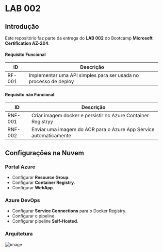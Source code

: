 # LAB 002

## Introdução

Este repositório faz parte da entrega do **LAB 002** do Bootcamp **Microsoft Certification AZ-204**.

#### Requisito Funcional

| ID       | Descrição                                                                 |
|----------|---------------------------------------------------------------------------|
| RF-001   | Implementar uma API simples para ser usada no processo de deploy                 |

#### Requisito não Funcional

| ID       | Descrição                                                                 |
|----------|---------------------------------------------------------------------------|
| RNF-001   | Criar imagem docker e persistir no Azure Container Registryy                                             |
| RNF-002    | Enviar uma imagem do ACR para o Azure App Service automaticamente                                             |


## Configurações na Nuvem

### Portal Azure
- Configurar **Resource Group**.
- Configurar **Container Registry**.
- Configurar **WebApp**.

### Azure DevOps
- Configurar **Service Connections** para o Docker Registry.
- Configurar o pipeline.
- Configurar pipeline **Self-Hosted**.


### Arquitetura

![image](https://github.com/user-attachments/assets/214adae6-4157-4963-90e1-db2f2b31b081)






